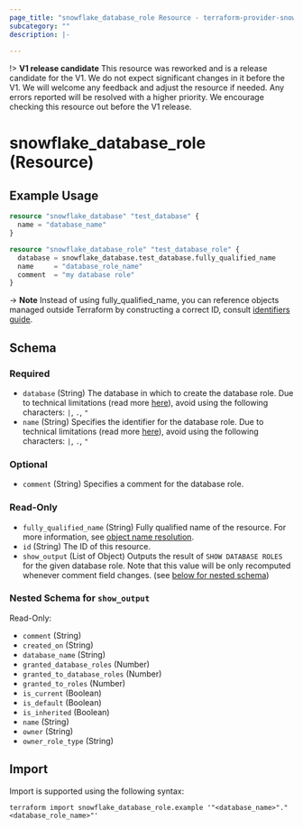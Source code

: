 ```yaml
---
page_title: "snowflake_database_role Resource - terraform-provider-snowflake"
subcategory: ""
description: |-
  
---
```


!> **V1 release candidate** This resource was reworked and is a release candidate for the V1. We do not expect significant changes in it before the V1. We will welcome any feedback and adjust the resource if needed. Any errors reported will be resolved with a higher priority. We encourage checking this resource out before the V1 release.

# snowflake_database_role (Resource)



## Example Usage

```terraform
resource "snowflake_database" "test_database" {
  name = "database_name"
}

resource "snowflake_database_role" "test_database_role" {
  database = snowflake_database.test_database.fully_qualified_name
  name     = "database_role_name"
  comment  = "my database role"
}
```
-> **Note** Instead of using fully_qualified_name, you can reference objects managed outside Terraform by constructing a correct ID, consult [identifiers guide](https://registry.terraform.io/providers/Snowflake-Labs/snowflake/latest/docs/guides/identifiers#new-computed-fully-qualified-name-field-in-resources).
<!-- TODO(SNOW-1634854): include an example showing both methods-->

<!-- schema generated by tfplugindocs -->
## Schema

### Required

- `database` (String) The database in which to create the database role. Due to technical limitations (read more [here](https://github.com/Snowflake-Labs/terraform-provider-snowflake/blob/main/docs/technical-documentation/identifiers_rework_design_decisions.md#known-limitations-and-identifier-recommendations)), avoid using the following characters: `|`, `.`, `"`
- `name` (String) Specifies the identifier for the database role. Due to technical limitations (read more [here](https://github.com/Snowflake-Labs/terraform-provider-snowflake/blob/main/docs/technical-documentation/identifiers_rework_design_decisions.md#known-limitations-and-identifier-recommendations)), avoid using the following characters: `|`, `.`, `"`

### Optional

- `comment` (String) Specifies a comment for the database role.

### Read-Only

- `fully_qualified_name` (String) Fully qualified name of the resource. For more information, see [object name resolution](https://docs.snowflake.com/en/sql-reference/name-resolution).
- `id` (String) The ID of this resource.
- `show_output` (List of Object) Outputs the result of `SHOW DATABASE ROLES` for the given database role. Note that this value will be only recomputed whenever comment field changes. (see [below for nested schema](#nestedatt--show_output))

<a id="nestedatt--show_output"></a>
### Nested Schema for `show_output`

Read-Only:

- `comment` (String)
- `created_on` (String)
- `database_name` (String)
- `granted_database_roles` (Number)
- `granted_to_database_roles` (Number)
- `granted_to_roles` (Number)
- `is_current` (Boolean)
- `is_default` (Boolean)
- `is_inherited` (Boolean)
- `name` (String)
- `owner` (String)
- `owner_role_type` (String)

## Import

Import is supported using the following syntax:

```shell
terraform import snowflake_database_role.example '"<database_name>"."<database_role_name>"'
```
